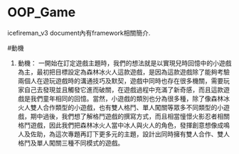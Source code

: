 # OOP_Game

icefireman_v3 document內有framework相關簡介.

#動機
1.	動機：
一開始在訂定遊戲主題時，我們的想法就是以實現兒時回憶中的小遊戲為主，最初把目標設定為森林冰火人這款遊戲，是因為這款遊戲除了能夠考驗兩個人在遊玩遊戲時的溝通技巧及默契，遊戲中同時也存在很多機關，需要玩家自己去發現並且觸發它進而破關，在遊戲過程中充滿了新奇感，而且這款遊戲是我們童年相同的回憶。當然，小遊戲的類別也分為很多種，除了像森林冰火人雙人合作類型的小遊戲，也有雙人格鬥、單人闖關等眾多不同類型的小遊戲，期中過後，我們想了解格鬥遊戲的撰寫方式，而且相當憧憬火影忍者相關格鬥遊戲，因此我們把森林冰火人當中冰人與火人的角色，發揮創意想像成鳴人及佐助，為這次專題再訂下更多元的主題，設計出同時擁有雙人合作、雙人格鬥及單人闖關三種不同模式的遊戲。
